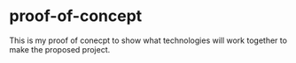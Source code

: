 # proof-of-concept
This is my proof of conecpt to show what technologies will work together to make the proposed project.

